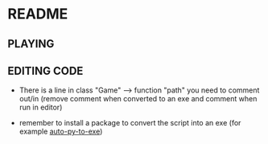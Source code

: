 # README

## PLAYING

## EDITING CODE

- There is a line in class "Game" --> function "path" you need to comment out/in (remove comment when converted to an exe and comment when run in editor)

- remember to install a package to convert the script into an exe (for example [auto-py-to-exe](https://pypi.org/project/auto-py-to-exe/))
